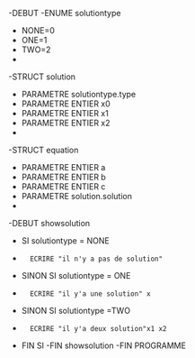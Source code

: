 -DEBUT
-ENUME solutiontype  
-	NONE=0
-	ONE=1
-	TWO=2
-
-STRUCT solution 
-	PARAMETRE solutiontype.type
-	PARAMETRE ENTIER x0
-	PARAMETRE ENTIER x1	
-	PARAMETRE ENTIER x2
-
-STRUCT equation
-	PARAMETRE ENTIER a
-	PARAMETRE ENTIER b
-	PARAMETRE ENTIER c
-	PARAMETRE solution.solution
-
-DEBUT showsolution
-	SI solutiontype = NONE
-		ECRIRE "il n'y a pas de solution"
-	SINON SI solutiontype = ONE 
-		ECRIRE "il y'a une solution" x
-	SINON SI solutiontype =TWO
-		ECRIRE "il y'a deux solution"x1 x2
-	FIN SI
-FIN showsolution
-FIN PROGRAMME
